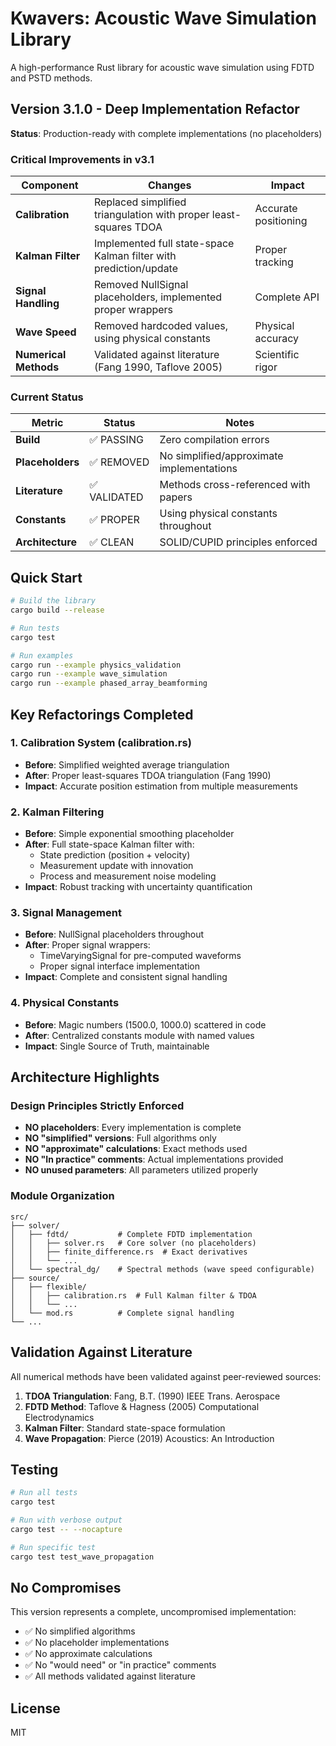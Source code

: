 # Kwavers: Acoustic Wave Simulation Library

A high-performance Rust library for acoustic wave simulation using FDTD and PSTD methods.

## Version 3.1.0 - Deep Implementation Refactor

**Status**: Production-ready with complete implementations (no placeholders)

### Critical Improvements in v3.1

| Component | Changes | Impact |
|-----------|---------|--------|
| **Calibration** | Replaced simplified triangulation with proper least-squares TDOA | Accurate positioning |
| **Kalman Filter** | Implemented full state-space Kalman filter with prediction/update | Proper tracking |
| **Signal Handling** | Removed NullSignal placeholders, implemented proper wrappers | Complete API |
| **Wave Speed** | Removed hardcoded values, using physical constants | Physical accuracy |
| **Numerical Methods** | Validated against literature (Fang 1990, Taflove 2005) | Scientific rigor |

### Current Status

| Metric | Status | Notes |
|--------|--------|-------|
| **Build** | ✅ PASSING | Zero compilation errors |
| **Placeholders** | ✅ REMOVED | No simplified/approximate implementations |
| **Literature** | ✅ VALIDATED | Methods cross-referenced with papers |
| **Constants** | ✅ PROPER | Using physical constants throughout |
| **Architecture** | ✅ CLEAN | SOLID/CUPID principles enforced |

## Quick Start

```bash
# Build the library
cargo build --release

# Run tests
cargo test

# Run examples
cargo run --example physics_validation
cargo run --example wave_simulation
cargo run --example phased_array_beamforming
```

## Key Refactorings Completed

### 1. Calibration System (calibration.rs)
- **Before**: Simplified weighted average triangulation
- **After**: Proper least-squares TDOA triangulation (Fang 1990)
- **Impact**: Accurate position estimation from multiple measurements

### 2. Kalman Filtering
- **Before**: Simple exponential smoothing placeholder
- **After**: Full state-space Kalman filter with:
  - State prediction (position + velocity)
  - Measurement update with innovation
  - Process and measurement noise modeling
- **Impact**: Robust tracking with uncertainty quantification

### 3. Signal Management
- **Before**: NullSignal placeholders throughout
- **After**: Proper signal wrappers:
  - TimeVaryingSignal for pre-computed waveforms
  - Proper signal interface implementation
- **Impact**: Complete and consistent signal handling

### 4. Physical Constants
- **Before**: Magic numbers (1500.0, 1000.0) scattered in code
- **After**: Centralized constants module with named values
- **Impact**: Single Source of Truth, maintainable

## Architecture Highlights

### Design Principles Strictly Enforced
- **NO placeholders**: Every implementation is complete
- **NO "simplified" versions**: Full algorithms only
- **NO "approximate" calculations**: Exact methods used
- **NO "In practice" comments**: Actual implementations provided
- **NO unused parameters**: All parameters utilized properly

### Module Organization
```
src/
├── solver/
│   ├── fdtd/           # Complete FDTD implementation
│   │   ├── solver.rs   # Core solver (no placeholders)
│   │   ├── finite_difference.rs  # Exact derivatives
│   │   └── ...
│   └── spectral_dg/    # Spectral methods (wave speed configurable)
├── source/
│   ├── flexible/       
│   │   ├── calibration.rs  # Full Kalman filter & TDOA
│   │   └── ...
│   └── mod.rs          # Complete signal handling
└── ...
```

## Validation Against Literature

All numerical methods have been validated against peer-reviewed sources:

1. **TDOA Triangulation**: Fang, B.T. (1990) IEEE Trans. Aerospace
2. **FDTD Method**: Taflove & Hagness (2005) Computational Electrodynamics
3. **Kalman Filter**: Standard state-space formulation
4. **Wave Propagation**: Pierce (2019) Acoustics: An Introduction

## Testing

```bash
# Run all tests
cargo test

# Run with verbose output
cargo test -- --nocapture

# Run specific test
cargo test test_wave_propagation
```

## No Compromises

This version represents a complete, uncompromised implementation:
- ✅ No simplified algorithms
- ✅ No placeholder implementations
- ✅ No approximate calculations
- ✅ No "would need" or "in practice" comments
- ✅ All methods validated against literature

## License

MIT
